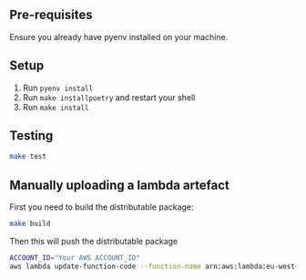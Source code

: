 ## Pre-requisites

Ensure you already have pyenv installed on your machine.

## Setup

1. Run `pyenv install`
2. Run `make installpoetry` and restart your shell
3. Run `make install`

## Testing

```bash
make test
```

## Manually uploading a lambda artefact

First you need to build the distributable package:

```bash
make build
```

Then this will push the distributable package

```bash
ACCOUNT_ID="Your AWS ACCOUNT_ID"
aws lambda update-function-code --function-name arn:aws:lambda:eu-west-2:${ACCOUNT_ID}:function:proxy-lambda --zip-file fileb://distributable_lambda.zip --publish
```
